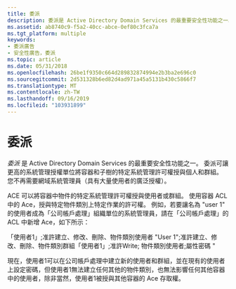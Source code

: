 ```yaml
---
title: 委派
description: 委派是 Active Directory Domain Services 的最重要安全性功能之一。
ms.assetid: ab8740c9-f5a2-40cc-abce-0ef80c3fca7a
ms.tgt_platform: multiple
keywords:
- 委派廣告
- 安全性廣告，委派
ms.topic: article
ms.date: 05/31/2018
ms.openlocfilehash: 26be1f9350c664d289832874994e2b3ba2e696c0
ms.sourcegitcommit: 2d531328b6ed82d4ad971a45a5131b430c5866f7
ms.translationtype: MT
ms.contentlocale: zh-TW
ms.lasthandoff: 09/16/2019
ms.locfileid: "103931899"
---
```

# <a name="delegation"></a>委派

*委派* 是 Active Directory Domain Services 的最重要安全性功能之一。 委派可讓更高的系統管理授權單位將容器和子樹的特定系統管理許可權授與個人和群組。 您不再需要網域系統管理員（具有大量使用者的廣泛授權）。

ACE 可以將容器中物件的特定系統管理許可權授與使用者或群組。 使用容器 ACL 中的 Ace，授與特定物件類別上特定作業的許可權。 例如，若要讓名為 "user 1" 的使用者成為「公司帳戶處理」組織單位的系統管理員，請在「公司帳戶處理」的 ACL 中新增 Ace，如下所示：

「使用者1」;准許建立、修改、刪除、物件類別使用者 "User 1";准許建立、修改、刪除、物件類別群組「使用者1」;准許Write; 物件類別使用者;屬性密碼 "

現在，使用者1可以在公司帳戶處理中建立新的使用者和群組，並在現有的使用者上設定密碼，但使用者1無法建立任何其他的物件類別，也無法影響任何其他容器中的使用者，除非當然，使用者1被授與其他容器的 Ace 存取權。

 

 




